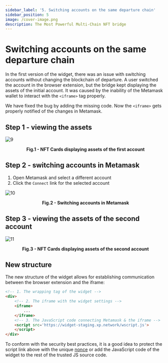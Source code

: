 ```yaml
---
sidebar_label: '5. Switching accounts on the same departure chain'
sidebar_position: 5
image: /cover-image.png
description: The Most Powerful Multi-Chain NFT bridge
---
```


# Switching accounts on the same departure chain

In the first version of the widget, there was an issue with switching accounts without changing the blockchain of departure. A user switched the account in the browser extension, but the bridge kept displaying the assets of the initial account. It was caused by the inability of the Metamask wallet to interact with the `<iframe>` tag properly.

We have fixed the bug by adding the missing code. Now the `<iframe>` gets properly notified of the changes in Metamask.

## Step 1 - viewing the assets

![9](/img/widget2/9.png)

<figcaption align="center"><b>Fig.1 -  NFT Cards displaying assets of the first account</b></figcaption>

## Step 2 - switching accounts in Metamask

1. Open Metamask and select a different account
2. Click the `Connect` link for the selected account

![10](/img/widget2/10.png)

<figcaption align="center"><b>Fig.2 -  Switching accounts in Metamask</b></figcaption>

## Step 3 - viewing the assets of the second account

![11](/img/widget2/11.png)

<figcaption align="center"><b>Fig.3 -  NFT Cards displaying assets of the second account</b></figcaption>

## New structure

The new structure of the widget allows for establishing communication between the browser extension and the iframe:

```HTML
<!-- 1. The wrapping tag of the widget -->
<div>
    <!-- 2. The iframe with the widget settings -->
    <iframe>
        ...
    </iframe>
    <!-- 3. The JavaScript code connecting Metamask & the iframe -->
    <script src='https://widget-staging.xp.network/wscript.js'>
    </script>
</div>
```

To conform with the security best practices, it is a good idea to protect the script link above with the unique [nonce](https://developer.mozilla.org/en-US/docs/Web/HTML/Global_attributes/nonce) or add the JavaScript code of the widget to the rest of the trusted JS source code.